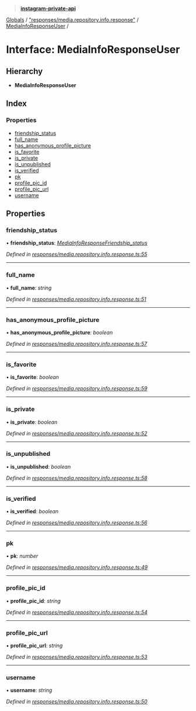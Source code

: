 > **[instagram-private-api](../README.md)**

[Globals](../README.md) / ["responses/media.repository.info.response"](../modules/_responses_media_repository_info_response_.md) / [MediaInfoResponseUser](_responses_media_repository_info_response_.mediainforesponseuser.md) /

# Interface: MediaInfoResponseUser

## Hierarchy

* **MediaInfoResponseUser**

## Index

### Properties

* [friendship_status](_responses_media_repository_info_response_.mediainforesponseuser.md#friendship_status)
* [full_name](_responses_media_repository_info_response_.mediainforesponseuser.md#full_name)
* [has_anonymous_profile_picture](_responses_media_repository_info_response_.mediainforesponseuser.md#has_anonymous_profile_picture)
* [is_favorite](_responses_media_repository_info_response_.mediainforesponseuser.md#is_favorite)
* [is_private](_responses_media_repository_info_response_.mediainforesponseuser.md#is_private)
* [is_unpublished](_responses_media_repository_info_response_.mediainforesponseuser.md#is_unpublished)
* [is_verified](_responses_media_repository_info_response_.mediainforesponseuser.md#is_verified)
* [pk](_responses_media_repository_info_response_.mediainforesponseuser.md#pk)
* [profile_pic_id](_responses_media_repository_info_response_.mediainforesponseuser.md#profile_pic_id)
* [profile_pic_url](_responses_media_repository_info_response_.mediainforesponseuser.md#profile_pic_url)
* [username](_responses_media_repository_info_response_.mediainforesponseuser.md#username)

## Properties

###  friendship_status

• **friendship_status**: *[MediaInfoResponseFriendship_status](_responses_media_repository_info_response_.mediainforesponsefriendship_status.md)*

*Defined in [responses/media.repository.info.response.ts:55](https://github.com/dilame/instagram-private-api/blob/3e16058/src/responses/media.repository.info.response.ts#L55)*

___

###  full_name

• **full_name**: *string*

*Defined in [responses/media.repository.info.response.ts:51](https://github.com/dilame/instagram-private-api/blob/3e16058/src/responses/media.repository.info.response.ts#L51)*

___

###  has_anonymous_profile_picture

• **has_anonymous_profile_picture**: *boolean*

*Defined in [responses/media.repository.info.response.ts:57](https://github.com/dilame/instagram-private-api/blob/3e16058/src/responses/media.repository.info.response.ts#L57)*

___

###  is_favorite

• **is_favorite**: *boolean*

*Defined in [responses/media.repository.info.response.ts:59](https://github.com/dilame/instagram-private-api/blob/3e16058/src/responses/media.repository.info.response.ts#L59)*

___

###  is_private

• **is_private**: *boolean*

*Defined in [responses/media.repository.info.response.ts:52](https://github.com/dilame/instagram-private-api/blob/3e16058/src/responses/media.repository.info.response.ts#L52)*

___

###  is_unpublished

• **is_unpublished**: *boolean*

*Defined in [responses/media.repository.info.response.ts:58](https://github.com/dilame/instagram-private-api/blob/3e16058/src/responses/media.repository.info.response.ts#L58)*

___

###  is_verified

• **is_verified**: *boolean*

*Defined in [responses/media.repository.info.response.ts:56](https://github.com/dilame/instagram-private-api/blob/3e16058/src/responses/media.repository.info.response.ts#L56)*

___

###  pk

• **pk**: *number*

*Defined in [responses/media.repository.info.response.ts:49](https://github.com/dilame/instagram-private-api/blob/3e16058/src/responses/media.repository.info.response.ts#L49)*

___

###  profile_pic_id

• **profile_pic_id**: *string*

*Defined in [responses/media.repository.info.response.ts:54](https://github.com/dilame/instagram-private-api/blob/3e16058/src/responses/media.repository.info.response.ts#L54)*

___

###  profile_pic_url

• **profile_pic_url**: *string*

*Defined in [responses/media.repository.info.response.ts:53](https://github.com/dilame/instagram-private-api/blob/3e16058/src/responses/media.repository.info.response.ts#L53)*

___

###  username

• **username**: *string*

*Defined in [responses/media.repository.info.response.ts:50](https://github.com/dilame/instagram-private-api/blob/3e16058/src/responses/media.repository.info.response.ts#L50)*